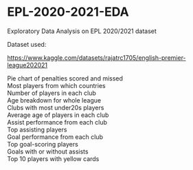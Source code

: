 # EPL-2020-2021-EDA
Exploratory Data Analysis on EPL 2020/2021 dataset

Dataset used:

https://www.kaggle.com/datasets/rajatrc1705/english-premier-league202021

Pie chart of penalties scored and missed    
Most players from which countries   
Number of players in each club    
Age breakdown for whole league    
Clubs with most under20s players    
Average age of players in each club   
Assist performance from each club   
Top assisting players   
Goal performance from each club   
Top goal-scoring players    
Goals with or without assists   
Top 10 players with yellow cards    
